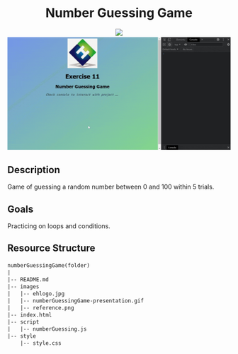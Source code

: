 <div align=center>
	<h1>Number Guessing Game</h1>
</div>

<div align="center">
	<a href="https://testerdoe.github.io/js-main-repo-test/interactiveJSexercises/numberGuessingGame/">
		<img src="https://img.shields.io/badge/live-%23.svg?&style=for-the-badge&logo=www&logoColor=white%22&color=black">
	</a>
	<br>
	<img src="./images/numberGuessingGame-presentation.gif"/>
</div>

## Description

Game of guessing a random number between 0 and 100 within 5 trials.

## Goals

Practicing on loops and conditions.


## Resource Structure 

```
numberGuessingGame(folder)
|
|-- README.md
|-- images
|   |-- ehlogo.jpg
|   |-- numberGuessingGame-presentation.gif
|   |-- reference.png
|-- index.html
|-- script
|   |-- numberGuessing.js
|-- style
    |-- style.css
```


